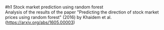 #h1 Stock market prediction using random forest<br>
Analysis of the results of the paper "Predicting the direction of stock market prices using random forest" (2016) by Khaidem et al. (https://arxiv.org/abs/1605.00003)

